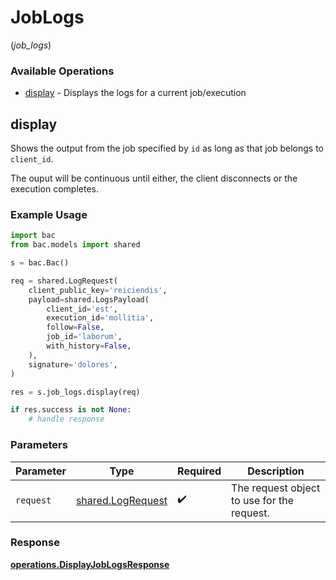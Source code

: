 # JobLogs
(*job_logs*)

### Available Operations

* [display](#display) - Displays the logs for a current job/execution

## display

Shows the output from the job specified by `id` as long as that job belongs to `client_id`.

The ouput will be continuous until either, the client disconnects or the execution completes.

### Example Usage

```python
import bac
from bac.models import shared

s = bac.Bac()

req = shared.LogRequest(
    client_public_key='reiciendis',
    payload=shared.LogsPayload(
        client_id='est',
        execution_id='mollitia',
        follow=False,
        job_id='laborum',
        with_history=False,
    ),
    signature='dolores',
)

res = s.job_logs.display(req)

if res.success is not None:
    # handle response
```

### Parameters

| Parameter                                              | Type                                                   | Required                                               | Description                                            |
| ------------------------------------------------------ | ------------------------------------------------------ | ------------------------------------------------------ | ------------------------------------------------------ |
| `request`                                              | [shared.LogRequest](../../models/shared/logrequest.md) | :heavy_check_mark:                                     | The request object to use for the request.             |


### Response

**[operations.DisplayJobLogsResponse](../../models/operations/displayjoblogsresponse.md)**

